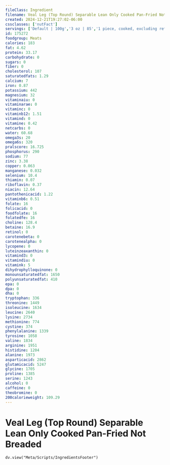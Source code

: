 ```yaml
---
fileClass: Ingredient
filename: Veal Leg (Top Round) Separable Lean Only Cooked Pan-Fried Not Breaded
created: 2024-12-21T19:27:02-06:00
cssclasses: ['nutFact']
servings: ['Default | 100g','3 oz | 85','1 piece, cooked, excluding refuse (yield from 1 lb raw meat with refuse) | 289']
id: 175272
foodgroup: Meats
calories: 183
fat: 4.62
protein: 33.17
carbohydrate: 0
sugars: 0
fiber: 0
cholesterol: 107
saturatedfats: 1.29
calcium: 7
iron: 0.87
potassium: 442
magnesium: 32
vitaminaiu: 0
vitaminarae: 0
vitaminc: 0
vitaminb12: 1.51
vitamind: 0
vitamine: 0.42
netcarbs: 0
water: 60.68
omega3s: 20
omega6s: 320
pralscore: 16.725
phosphorus: 290
sodium: 77
zinc: 3.38
copper: 0.063
manganese: 0.032
selenium: 10.4
thiamin: 0.07
riboflavin: 0.37
niacin: 12.64
pantothenicacid: 1.22
vitaminb6: 0.51
folate: 16
folicacid: 0
foodfolate: 16
folatedfe: 16
choline: 128.4
betaine: 16.9
retinol: 0
carotenebeta: 0
carotenealpha: 0
lycopene: 0
luteinzeaxanthin: 0
vitamind3: 0
vitamindiu: 0
vitamink: 5
dihydrophylloquinone: 0
monounsaturatedfat: 1650
polyunsaturatedfat: 410
epa: 0
dpa: 0
dha: 0
tryptophan: 336
threonine: 1449
isoleucine: 1634
leucine: 2640
lysine: 2734
methionine: 774
cystine: 374
phenylalanine: 1339
tyrosine: 1058
valine: 1834
arginine: 1951
histidine: 1204
alanine: 1973
asparticacid: 2862
glutamicacid: 5247
glycine: 1705
proline: 1385
serine: 1243
alcohol: 0
caffeine: 0
theobromine: 0
200calorieweight: 109.29
---
```


# Veal Leg (Top Round) Separable Lean Only Cooked Pan-Fried Not Breaded

```dataviewjs
dv.view("Meta/Scripts/IngredientsFooter")
```